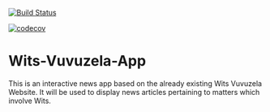 [![Build Status](https://travis-ci.org/optisolcoms3009/Wits-Vuvuzela-App.svg?branch=master)](https://travis-ci.org/optisolcoms3009/Wits-Vuvuzela-App)

[![codecov](https://codecov.io/gh/optisolcoms3009/Wits-Vuvuzela-App/branch/master/graph/badge.svg)](https://codecov.io/gh/optisolcoms3009/Wits-Vuvuzela-App)

# Wits-Vuvuzela-App

This is an interactive news app based on the already existing Wits Vuvuzela Website. It will be used to display news articles pertaining to matters which involve Wits.

